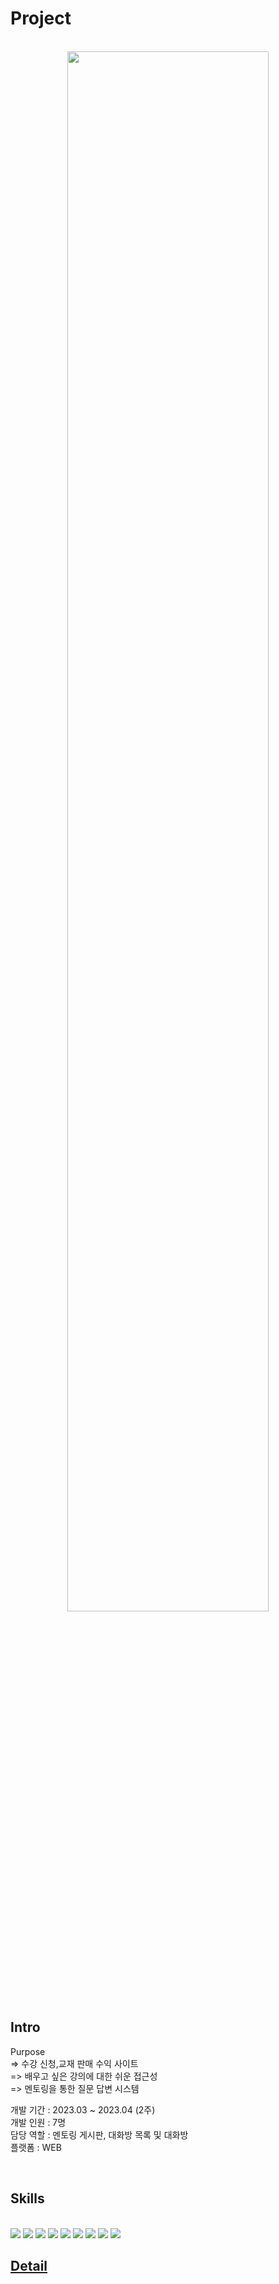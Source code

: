 # Project

<p align="center">
  <br>
  <img width="80%" src="https://github.com/n0hack/readme-template/assets/120168006/c8c4d5d0-e19f-42a6-ae54-607e05eb0735"/>
  <br>
</p>


## Intro

Purpose
<br>
=> 수강 신청,교재 판매 수익 사이트
<br>
=> 배우고 싶은 강의에 대한 쉬운 접근성
<br>
=> 멘토링을 통한 질문 답변 시스템
<br>

개발 기간 : 2023.03 ~ 2023.04 (2주)
<br>
개발 인원 : 7명
<br>
담당 역할 : 멘토링 게시판, 대화방 목록 및 대화방
<br>
플랫폼 : WEB


<br>

## Skills
<br>
<img src="https://img.shields.io/badge/JAVA-007396?style=for-the-badge&logo=java&logoColor=white">
<img src="https://img.shields.io/badge/Spring-6DB33F?style=for-the-badge&logo=Spring&logoColor=white">
<img src="https://img.shields.io/badge/oracle-F80000?style=for-the-badge&logo=oracle&logoColor=white">
<img src="https://img.shields.io/badge/javascript-F7DF1E?style=for-the-badge&logo=javascript&logoColor=black">
<img src="https://img.shields.io/badge/jquery-0769AD?style=for-the-badge&logo=jquery&logoColor=white">
<img src="https://img.shields.io/badge/css-1572B6?style=for-the-badge&logo=css3&logoColor=white">
<img src="https://img.shields.io/badge/bootstrap-7952B3?style=for-the-badge&logo=bootstrap&logoColor=white">
<img src="https://img.shields.io/badge/github-181717?style=for-the-badge&logo=github&logoColor=white">
<img src="https://img.shields.io/badge/apache tomcat-F8DC75?style=for-the-badge&logo=apachetomcat&logoColor=white">


## [Detail](https://www.canva.com/design/DAFjtLj1x0U/KQ-m-gZbsiOe4TyPwI4Lbg/view?utm_content=DAFjtLj1x0U&utm_campaign=designshare&utm_medium=link&utm_source=publishsharelink)


